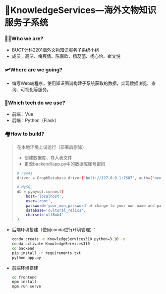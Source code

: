 # 🌠KnowledgeServices—海外文物知识服务子系统

### 🙋‍♀️Who we are?

- BUCT计科2201海外文物知识服务子系统小组
- 成员：高洁、梅宸倩、陈嘉欣、杨蕊菡、杨心怡、崔文悦

### 🛩️Where are we going?

- 编写Web端程序，使用知识图谱构建子系统获取的数据，实现数据浏览、查询、可视化等服务。

### 🔬Which tech do we use?

- 前端：Vue
- 后端：Python（Flask）

### 🏘️How to build?

> 在本地环境上试运行（部署后删除）
>
> - 创建数据库、导入表文件
> - 更改backend\app.py中的数据库账号密码
>
> ```bash
> # neo4j
> driver = GraphDatabase.driver("bolt://127.0.0.1:7687", auth=("neo4j", "your_own_password"))# change to your own name and password
> 
> # MySQL
> db = pymysql.connect(
>     host='localhost',
>     user='root',
>     password='your_own_password',# change to your own name and password
>     database='cultural_relics',
>     charset='utf8mb4'
> )
> ```

 - 后端环境搭建（使用conda进行环境管理）：

   ```bash
   conda create -n KnowledgeServices310 python=3.10 -y
   conda activate KnowledgeServices310
   cd backend
   pip install -r requirements.txt
   python app.py
   ```

- 前端环境搭建

  ```bash
  cd frontend
  npm install
  npm run serve
  ```

